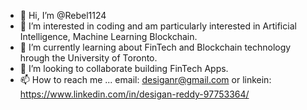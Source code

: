- 👋 Hi, I’m @Rebel1124
- 👀 I’m interested in coding and am particularly interested in Artificial Intelligence, Machine Learning Blockchain.
- 🌱 I’m currently learning about FinTech and Blockchain technology hrough the University of Toronto.
- 💞️ I’m looking to collaborate building FinTech Apps.
- 📫 How to reach me ... email: desiganr@gmail.com or linkein: https://www.linkedin.com/in/desigan-reddy-97753364/

<!---
Rebel1124/Rebel1124 is a ✨ special ✨ repository because its `README.md` (this file) appears on your GitHub profile.
You can click the Preview link to take a look at your changes.
--->
